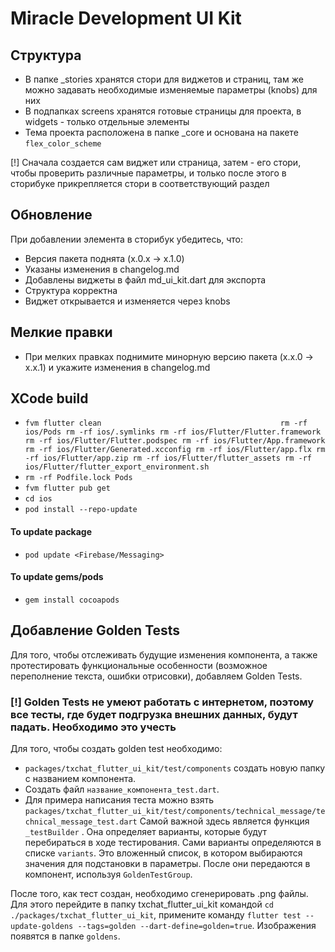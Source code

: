 # Miracle Development UI Kit

## Структура

* В папке _stories хранятся стори для виджетов и страниц, там же можно задавать необходимые изменяемые параметры (knobs) для них
* В подпапках screens хранятся готовые страницы для проекта, в widgets - только отдельные элементы
* Тема проекта расположена в папке _core и основана на пакете `flex_color_scheme`

[!] Сначала создается сам виджет или страница, затем - его стори, чтобы проверить различные параметры, и только после этого в сторибуке прикрепляется стори в соответствующий раздел

## Обновление

При добавлении элемента в сторибук убедитесь, что:
* Версия пакета поднята (x.0.x -> x.1.0)
* Указаны изменения в changelog.md
* Добавлены виджеты в файл md_ui_kit.dart для экспорта
* Структура корректна
* Виджет открывается и изменяется через knobs

## Мелкие правки

* При мелких правках поднимите минорную версию пакета (x.x.0 -> x.x.1) и укажите изменения в changelog.md

## XCode build

* `fvm flutter clean                                       
rm -rf ios/Pods
rm -rf ios/.symlinks
rm -rf ios/Flutter/Flutter.framework
rm -rf ios/Flutter/Flutter.podspec
rm -rf ios/Flutter/App.framework
rm -rf ios/Flutter/Generated.xcconfig
rm -rf ios/Flutter/app.flx
rm -rf ios/Flutter/app.zip
rm -rf ios/Flutter/flutter_assets
rm -rf ios/Flutter/flutter_export_environment.sh`
* `rm -rf Podfile.lock Pods`
* `fvm flutter pub get`
* `cd ios`
* `pod install --repo-update`

#### To update package
* `pod update <Firebase/Messaging>`

#### To update gems/pods
* `gem install cocoapods`

## Добавление Golden Tests
Для того, чтобы отслеживать будущие изменения компонента, а также протестировать функциональные особенности (возможное переполнение текста, ошибки отрисовки), добавляем Golden Tests.
### [!] Golden Tests не умеют работать с интернетом, поэтому все тесты, где будет подгрузка внешних данных, будут падать. Необходимо это учесть
Для того, чтобы создать golden test необходимо:
* `packages/txchat_flutter_ui_kit/test/components` создать новую папку с названием компонента. 
* Создать файл `название_компонента_test.dart`.
* Для примера написания теста можно взять `packages/txchat_flutter_ui_kit/test/components/technical_message/technical_message_test.dart`
Самой важной здесь является функция `_testBuilder` . Она определяет варианты, которые будут перебираться в ходе тестирования. Сами варианты определяются в списке `variants`. Это вложенный список, в котором выбираются значения для подстановки в параметры. После они передаются в компонент, используя `GoldenTestGroup`. 

После того, как тест создан, необходимо сгенерировать .png файлы. Для этого перейдите в папку txchat_flutter_ui_kit командой `cd ./packages/txchat_flutter_ui_kit`, примените команду `flutter test --update-goldens --tags=golden --dart-define=golden=true`. Изображения появятся в папке `goldens`. 